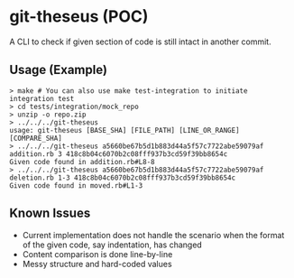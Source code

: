 # git-theseus (POC)
A CLI to check if given section of code is still intact in another commit.

## Usage (Example)
```
> make # You can also use make test-integration to initiate integration test
> cd tests/integration/mock_repo
> unzip -o repo.zip
> ../../../git-theseus
usage: git-theseus [BASE_SHA] [FILE_PATH] [LINE_OR_RANGE] [COMPARE_SHA]
> ../../../git-theseus a5660be67b5d1b883d44a5f57c7722abe59079af addition.rb 3 418c8b04c6070b2c08fff937b3cd59f39bb8654c
Given code found in addition.rb#L8-8
> ../../../git-theseus a5660be67b5d1b883d44a5f57c7722abe59079af deletion.rb 1-3 418c8b04c6070b2c08fff937b3cd59f39bb8654c
Given code found in moved.rb#L1-3
```

## Known Issues
- Current implementation does not handle the scenario when the format of the given code, say indentation, has changed
- Content comparison is done line-by-line
- Messy structure and hard-coded values
